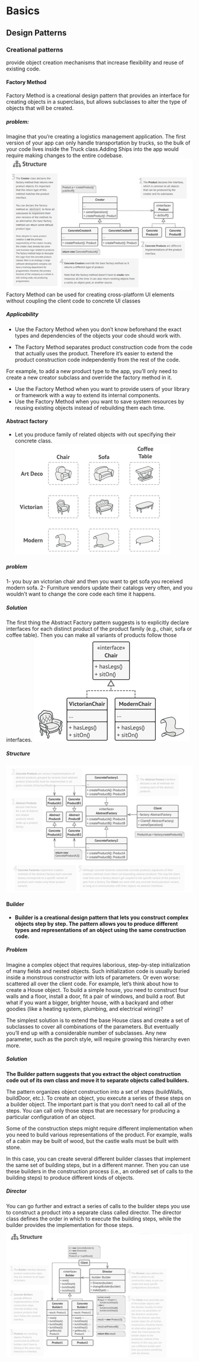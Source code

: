 # Basics
## Design Patterns
### Creational patterns
provide object creation mechanisms that increase flexibility and reuse of existing code.
#### Factory Method
Factory Method is a creational design pattern that provides an interface for creating objects in a superclass, but allows subclasses to alter the type of objects that will be created.

##### problem:
Imagine that you’re creating a logistics management application. The first version of your app can only handle transportation by trucks, so the bulk of your code lives inside the Truck class.Adding Ships into the app would require making changes to the entire codebase.    
![image desc](./imgs/factoryMethodStructure.png) 
Factory Method can be used for creating cross-platform UI elements without coupling the client code to concrete UI classes

##### Applicability
* Use the Factory Method when you don’t know beforehand the exact types and dependencies of the objects your code should work with.

* The Factory Method separates product construction code from the code that actually uses the product. Therefore it’s easier to extend  the product construction code independently from the rest of the code.

For example, to add a new product type to the app, you’ll only need to create a new creator subclass and override the factory method in it.

* Use the Factory Method when you want to provide users of your library or framework with a way to extend its internal components.
*  Use the Factory Method when you want to save system resources by reusing existing objects instead of rebuilding them each time.

#### Abstract factory
* Let you produce family of related objects with out specifying their concrete class.
![image desc](./imgs/ProductFamiliesAndTheirVariants.png)

##### problem
1- you buy an victorian chair and then you want to get sofa you received modern sofa.
2- Furniture vendors update their catalogs very often, and you wouldn’t want to change the core code each time it happens.

##### Solution
The first thing the Abstract Factory pattern suggests is to explicitly declare interfaces for each distinct product of the product family (e.g., chair, sofa or coffee table). Then you can make all variants of products follow those interfaces.
![image desc](./imgs/interfaceForEachDistinctProductFamily.png)
##### Structure
![image desc](./imgs/abstructClassStructure.png)

#### Builder
* **Builder is a creational design pattern that lets you construct complex objects step by step. The pattern allows you to produce different types and representations of an object using the same construction code.**
  
#####  Problem
Imagine a complex object that requires laborious, step-by-step initialization of many fields and nested objects. Such initialization code is usually buried inside a monstrous constructor with lots of parameters. Or even worse: scattered all over the client code.
For example, let’s think about how to create a House object. To build a simple house, you need to construct four walls and a floor, install a door, fit a pair of windows, and build a roof. But what if you want a bigger, brighter house, with a backyard and other goodies (like a heating system, plumbing, and electrical wiring)?

The simplest solution is to extend the base House class and create a set of subclasses to cover all combinations of the parameters. But eventually you’ll end up with a considerable number of subclasses. Any new parameter, such as the porch style, will require growing this hierarchy even more.

#####  Solution
**The Builder pattern suggests that you extract the object construction code out of its own class and move it to separate objects called builders.**

The pattern organizes object construction into a set of steps (buildWalls, buildDoor, etc.). To create an object, you execute a series of these steps on a builder object. The important part is that you don’t need to call all of the steps. You can call only those steps that are necessary for producing a particular configuration of an object.

Some of the construction steps might require different implementation when you need to build various representations of the product. For example, walls of a cabin may be built of wood, but the castle walls must be built with stone.

In this case, you can create several different builder classes that implement the same set of building steps, but in a different manner. Then you can use these builders in the construction process (i.e., an ordered set of calls to the building steps) to produce different kinds of objects.

##### Director
You can go further and extract a series of calls to the builder steps you use to construct a product into a separate class called director. The director class defines the order in which to execute the building steps, while the builder provides the implementation for those steps.

![image desc](./imgs/BuilderStructure.png)

